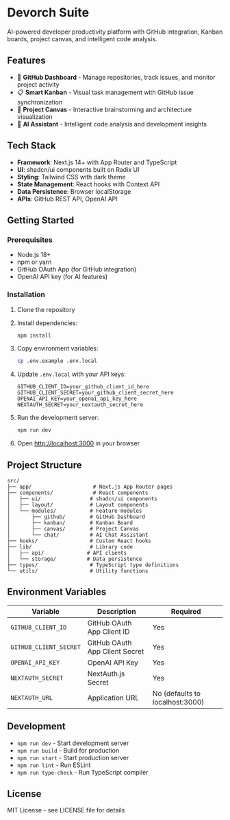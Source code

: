 # Devorch Suite

AI-powered developer productivity platform with GitHub integration, Kanban boards, project canvas, and intelligent code analysis.

## Features

- 🚀 **GitHub Dashboard** - Manage repositories, track issues, and monitor project activity
- 📋 **Smart Kanban** - Visual task management with GitHub issue synchronization  
- 🎨 **Project Canvas** - Interactive brainstorming and architecture visualization
- 🤖 **AI Assistant** - Intelligent code analysis and development insights

## Tech Stack

- **Framework**: Next.js 14+ with App Router and TypeScript
- **UI**: shadcn/ui components built on Radix UI
- **Styling**: Tailwind CSS with dark theme
- **State Management**: React hooks with Context API
- **Data Persistence**: Browser localStorage
- **APIs**: GitHub REST API, OpenAI API

## Getting Started

### Prerequisites

- Node.js 18+ 
- npm or yarn
- GitHub OAuth App (for GitHub integration)
- OpenAI API key (for AI features)

### Installation

1. Clone the repository
2. Install dependencies:
   ```bash
   npm install
   ```

3. Copy environment variables:
   ```bash
   cp .env.example .env.local
   ```

4. Update `.env.local` with your API keys:
   ```env
   GITHUB_CLIENT_ID=your_github_client_id_here
   GITHUB_CLIENT_SECRET=your_github_client_secret_here
   OPENAI_API_KEY=your_openai_api_key_here
   NEXTAUTH_SECRET=your_nextauth_secret_here
   ```

5. Run the development server:
   ```bash
   npm run dev
   ```

6. Open [http://localhost:3000](http://localhost:3000) in your browser

## Project Structure

```
src/
├── app/                    # Next.js App Router pages
├── components/             # React components
│   ├── ui/                # shadcn/ui components
│   ├── layout/            # Layout components
│   └── modules/           # Feature modules
│       ├── github/        # GitHub Dashboard
│       ├── kanban/        # Kanban Board
│       ├── canvas/        # Project Canvas
│       └── chat/          # AI Chat Assistant
├── hooks/                 # Custom React hooks
├── lib/                   # Library code
│   ├── api/              # API clients
│   └── storage/          # Data persistence
├── types/                 # TypeScript type definitions
└── utils/                 # Utility functions
```

## Environment Variables

| Variable | Description | Required |
|----------|-------------|----------|
| `GITHUB_CLIENT_ID` | GitHub OAuth App Client ID | Yes |
| `GITHUB_CLIENT_SECRET` | GitHub OAuth App Client Secret | Yes |
| `OPENAI_API_KEY` | OpenAI API Key | Yes |
| `NEXTAUTH_SECRET` | NextAuth.js Secret | Yes |
| `NEXTAUTH_URL` | Application URL | No (defaults to localhost:3000) |

## Development

- `npm run dev` - Start development server
- `npm run build` - Build for production
- `npm run start` - Start production server
- `npm run lint` - Run ESLint
- `npm run type-check` - Run TypeScript compiler

## License

MIT License - see LICENSE file for details